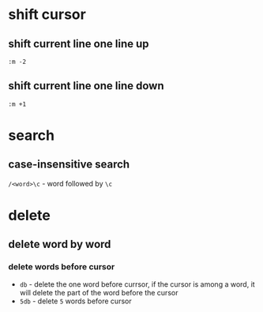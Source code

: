 # shift cursor
## shift current line one line up
`:m -2`
## shift current line one line down
`:m +1`
# search
## case-insensitive search
`/<word>\c` - word followed by `\c`

# delete
## delete word by word
### delete words before cursor
 * `db` - delete the one word before currsor, if the cursor is among a word, it will delete the part of the word before the cursor
 * `5db` - delete `5` words before cursor

